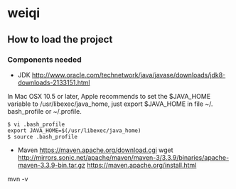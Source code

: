 # weiqi
## How to load the project

### Components needed

- JDK
http://www.oracle.com/technetwork/java/javase/downloads/jdk8-downloads-2133151.html

In Mac OSX 10.5 or later, Apple recommends to set the $JAVA_HOME variable to /usr/libexec/java_home, just export $JAVA_HOME in file ~/. bash_profile or ~/.profile.

```
$ vi .bash_profile
export JAVA_HOME=$(/usr/libexec/java_home)
$ source .bash_profile
```

- Maven
https://maven.apache.org/download.cgi
wget http://mirrors.sonic.net/apache/maven/maven-3/3.3.9/binaries/apache-maven-3.3.9-bin.tar.gz
https://maven.apache.org/install.html

mvn -v
